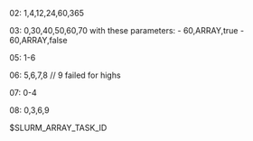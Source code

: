 02: 1,4,12,24,60,365

03: 0,30,40,50,60,70
with these parameters:
    - 60,ARRAY,true
    - 60,ARRAY,false

05: 1-6

06: 5,6,7,8
// 9 failed for highs

07: 0-4

08: 0,3,6,9


$SLURM_ARRAY_TASK_ID
